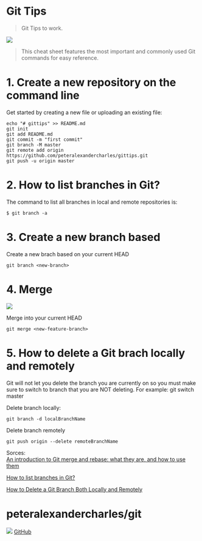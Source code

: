 # Git Tips

> Git Tips to work.

![](https://encrypted-tbn0.gstatic.com/images?q=tbn:ANd9GcT9oB6jmPaiNkrASSSnNGoJPAs4CRLtRFA7pQ&usqp=CAU)


> This cheat sheet features the most important and commonly
used Git commands for easy reference.


# 1. Create a new repository on the command line 

Get started by creating a new file or uploading an existing file:

	echo "# gittips" >> README.md
	git init
	git add README.md
	git commit -m "first commit"
	git branch -M master
	git remote add origin https://github.com/peteralexandercharles/gittips.git
	git push -u origin master
    
    
    
# 2. How to list branches in Git?

The command to list all branches in local and remote repositories is:


	$ git branch -a
    
# 3. Create a new branch based
Create a new brach based on your current HEAD

	git branch <new-branch>
    

# 4. Merge

![](https://miro.medium.com/max/1204/1*cEXnJtDL2tGeoN3KoCJSIw.png)

Merge <branch> into your current HEAD
	
  	git merge <new-feature-branch>
  

# 5. How to delete a Git brach locally and remotely

Git will not let you delete the branch you are currently on so you must make sure to switch to branch that you are NOT deleting. For example: git switch master

Delete branch locally:

	git branch -d localBranchName
    
Delete branch remotely

	git push origin --delete remoteBranchName
  
  
  
Sorces:  
[An introduction to Git merge and rebase: what they are, and how to use them
](https://www.freecodecamp.org/news/an-introduction-to-git-merge-and-rebase-what-they-are-and-how-to-use-them-131b863785f/)
  
[How to list branches in Git?](https://www.jquery-az.com/list-branches-git/)
  
[How to Delete a Git Branch Both Locally and Remotely](https://www.freecodecamp.org/news/how-to-delete-a-git-branch-both-locally-and-remotely/)
  
  
 # peteralexandercharles/git
![](https://encrypted-tbn0.gstatic.com/images?q=tbn:ANd9GcT9oB6jmPaiNkrASSSnNGoJPAs4CRLtRFA7pQ&usqp=CAU)
   [GitHub](https://github.com/peteralexandercharles)
   